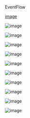 E v e n t F l o w 

 [image](https://github.com/anilaHannah/EventFlow/assets/69452697/bcd4a488-c1a3-4514-a42e-34cd1a6872f9)

![image](https://github.com/anilaHannah/EventFlow/assets/69452697/2f3676a8-797b-45c8-8976-c645cd39ff13)

![image](https://github.com/anilaHannah/EventFlow/assets/69452697/0e9b6ea5-bf0f-42c8-b05b-f7a681a42f25)

![image](https://github.com/anilaHannah/EventFlow/assets/69452697/0136d387-eeb7-4094-b946-73be63c785fc)

![image](https://github.com/anilaHannah/EventFlow/assets/69452697/20d66ecc-6d7a-4a3b-b7c0-80ad1fe9b6a9)

![image](https://github.com/anilaHannah/EventFlow/assets/69452697/ea8c761c-db2c-46c1-a382-4930892be89a)

![image](https://github.com/anilaHannah/EventFlow/assets/69452697/29c387f4-32bc-47b0-8634-67675bb7f59e)

![image](https://github.com/anilaHannah/EventFlow/assets/69452697/41c3683f-c709-40ea-acb7-18e4cddc010d)

![image](https://github.com/anilaHannah/EventFlow/assets/69452697/f8bb193f-129d-4eec-9692-7376c99e8d25)

![image](https://github.com/anilaHannah/EventFlow/assets/69452697/1c36944c-d738-4383-a887-9617fa118bd6)

![image](https://github.com/anilaHannah/EventFlow/assets/69452697/73b3d5dd-279b-4b6b-a9ee-1f7970386de1)




